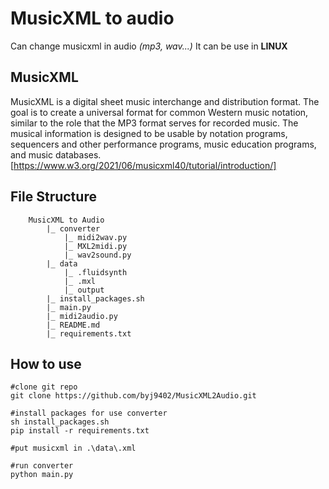 # MusicXML to audio
Can change musicxml in audio *(mp3, wav...)*
It can be use in **LINUX**

## MusicXML
MusicXML is a digital sheet music interchange and distribution format. The goal is to create a universal format for common Western music notation, similar to the role that the MP3 format serves for recorded music. The musical information is designed to be usable by notation programs, sequencers and other performance programs, music education programs, and music databases.
[https://www.w3.org/2021/06/musicxml40/tutorial/introduction/]
<div></div>

## File Structure
        MusicXML to Audio
            |_ converter
                |_ midi2wav.py
                |_ MXL2midi.py
                |_ wav2sound.py
            |_ data
                |_ .fluidsynth
                |_ .mxl
                |_ output
            |_ install_packages.sh
            |_ main.py
            |_ midi2audio.py
            |_ README.md
            |_ requirements.txt


## How to use
    #clone git repo
    git clone https://github.com/byj9402/MusicXML2Audio.git

<div></div>

    #install packages for use converter
    sh install_packages.sh
    pip install -r requirements.txt

<div></div>

    #put musicxml in .\data\.xml

<div></div>

    #run converter
    python main.py

<div></div>
